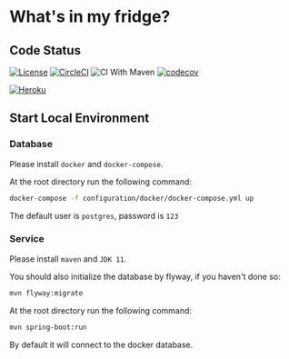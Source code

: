 # What's in my fridge?

## Code Status
[![License](https://img.shields.io/badge/license-Apache%202-4EB1BA.svg)](https://www.apache.org/licenses/LICENSE-2.0.html)
[![CircleCI](https://circleci.com/gh/Rugal/fridge.svg?style=svg)](https://circleci.com/gh/Rugal/fridge)
![CI With Maven](https://github.com/Rugal/fridge/workflows/CI%20With%20Maven/badge.svg)
[![codecov](https://codecov.io/gh/Rugal/fridge/branch/master/graph/badge.svg)](https://codecov.io/gh/Rugal/fridge)

[![Heroku](http://heroku-badge.herokuapp.com/?app=fridge-developmen&svg=1&root=/actuator/info)](https://fridge-development.herokuapp.com/actuator/info)

## Start Local Environment

### Database
Please install `docker` and `docker-compose`.  

At the root directory run the following command:  

```bash
docker-compose -f configuration/docker/docker-compose.yml up
```

The default user is `postgres`, password is `123`


### Service

Please install `maven` and `JDK 11`.  

You should also initialize the database by flyway, if you haven't done so:

```bash
mvn flyway:migrate
```

At the root directory run the following command:  
```bash
mvn spring-boot:run
```

By default it will connect to the docker database.  
